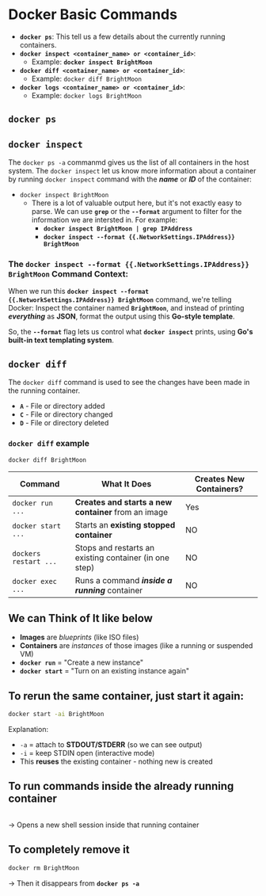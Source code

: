 # Docker Basic Commands

 * **`docker ps`**: This tell us a few details about the currently running containers. 
 * **`docker inspect <container_name> or <container_id>`**:
   * Example: **`docker inspect BrightMoon`**
 * **`docker diff <container_name> or <container_id>`**:
   * Example: `docker diff BrightMoon`
 * **`docker logs <container_name> or <container_id>`**:
   * Example: `docker logs BrightMoon`

## `docker ps`

## `docker inspect`
The `docker ps -a` commanmd gives us the list of all containers in the host system. The `docker inspect` let us know more information about a container by running `docker inspect` command with the ***name*** or ***ID*** of the container:
 * `docker inspect BrightMoon`
   * There is a lot of valuable output here, but it's not exactly easy to parse. We can use **`grep`** or the **`--format`** argument to filter for the information we are intersted in. For example:
     * **`docker inspect BrightMoon | grep IPAddress`**
     * **`docker inspect --format {{.NetworkSettings.IPAddress}} BrightMoon`**

### The `docker inspect --format {{.NetworkSettings.IPAddress}} BrightMoon` Command Context:
When we run this **`docker inspect --format {{.NetworkSettings.IPAddress}} BrightMoon`** command, we're telling Docker: Inspect the container named **`BrightMoon`**, and instead of printing ***everything*** as **JSON**, format the output using this **Go-style template**.

So, the **`--format`** flag lets us control what **`docker inspect`** prints, using **Go's built-in text templating system**.

## `docker diff`
The `docker diff` command is used to see the changes have been made in the running container.
 * **`A`** - File or directory added
 * **`C`** - File or directory changed
 * **`D`** - File or directory deleted

### `docker diff` example
`docker diff BrightMoon`



|Command|What It Does|Creates New Containers?|
|---|---|---|
|`docker run ...`|**Creates and starts a new container** from an image|Yes|
|`docker start ...`|Starts an **existing stopped container**|NO|
|`dockers restart ...`|Stops and restarts an existing container (in one step)|NO|
|`docker exec ...`|Runs a command ***inside a running*** container|NO|


## We can Think of It like below
 * **Images** are *blueprints* (like ISO files)
 * **Containers** are *instances* of those images (like a running or suspended VM)
 * **`docker run`** = "Create a new instance"
 * **`docker start`** = "Turn on an existing instance again"

## To rerun the same container, just start it again:
```bash
docker start -ai BrightMoon
```
Explanation:
 * `-a` = attach to **STDOUT/STDERR** (so we can see output)
 * `-i` = keep STDIN open (interactive mode)
 * This **reuses** the existing container - nothing new is created

## To run commands inside the already running container
```docker exec -it BrightMoon bash
```
$\rightarrow$ Opens a new shell session inside that running container

## To completely remove it
```bash
docker rm BrightMoon
```
$\rightarrow$ Then it disappears from **`docker ps -a`**

